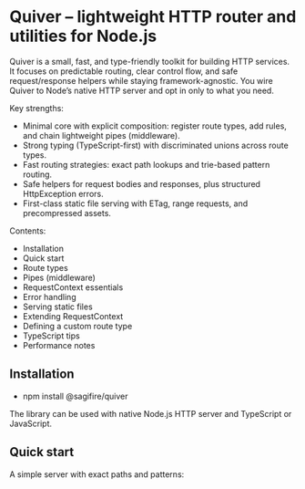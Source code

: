 # Quiver – lightweight HTTP router and utilities for Node.js

Quiver is a small, fast, and type-friendly toolkit for building HTTP services. It focuses on predictable routing, clear control flow, and safe request/response helpers while staying framework-agnostic. You wire Quiver to Node’s native HTTP server and opt in only to what you need.

Key strengths:
- Minimal core with explicit composition: register route types, add rules, and chain lightweight pipes (middleware).
- Strong typing (TypeScript-first) with discriminated unions across route types.
- Fast routing strategies: exact path lookups and trie-based pattern routing.
- Safe helpers for request bodies and responses, plus structured HttpException errors.
- First-class static file serving with ETag, range requests, and precompressed assets.

Contents:
- Installation
- Quick start
- Route types
- Pipes (middleware)
- RequestContext essentials
- Error handling
- Serving static files
- Extending RequestContext
- Defining a custom route type
- TypeScript tips
- Performance notes

## Installation

- npm install @sagifire/quiver

The library can be used with native Node.js HTTP server and TypeScript or JavaScript.

## Quick start

A simple server with exact paths and patterns:
